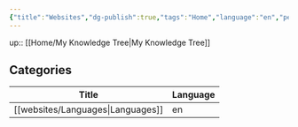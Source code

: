 ```yaml
---
{"title":"Websites","dg-publish":true,"tags":"Home","language":"en","permalink":"/home/websites/","dgPassFrontmatter":true}
---
```


up:: [[Home/My Knowledge Tree\|My Knowledge Tree]]

## Categories
| Title                                | Language |
| ------------------------------------ | -------- |
| [[websites/Languages\|Languages]] | en       |

